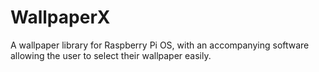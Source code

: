 # WallpaperX
A wallpaper library for Raspberry Pi OS, with an accompanying software allowing the user to select their wallpaper easily.
